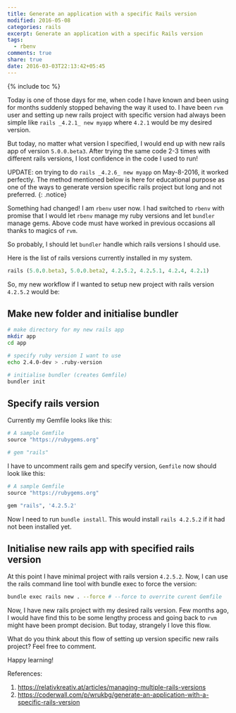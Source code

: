 ```yaml
---
title: Generate an application with a specific Rails version
modified: 2016-05-08
categories: rails 
excerpt: Generate an application with a specific Rails version
tags:
  - rbenv
comments: true
share: true
date: 2016-03-03T22:13:42+05:45
---
```


{% include toc %}

Today is one of those days for me, when code I have known and been using for months suddenly stopped behaving the way it used to. I have been `rvm` user and setting up new rails project with specific version had always been simple like `rails _4.2.1_ new myapp` where `4.2.1` would be my desired version.

But today, no matter what version I specified, I would end up with new rails app of version `5.0.0.beta3`. After trying the same code 2-3 times with different rails versions, I lost confidence in the code I used to run!

UPDATE: on trying to do `rails _4.2.6_ new myapp` on May-8-2016, it worked perfectly. The method mentioned below is here for educational purpose as one of the ways to generate version specific rails project but long and not preferred.
{: .notice} 

Something had changed! I am `rbenv` user now. I had switched to `rbenv` with promise that I would let `rbenv` manage my ruby versions and let `bundler` manage gems. Above code must have worked in previous occasions all thanks to magics of `rvm`.

So probably, I should let `bundler` handle which rails versions I should use.

Here is the list of rails versions currently installed in my system.

~~~ruby
rails (5.0.0.beta3, 5.0.0.beta2, 4.2.5.2, 4.2.5.1, 4.2.4, 4.2.1)
~~~

So, my new workflow if I wanted to setup new project with rails version `4.2.5.2` would be:

## Make new folder and initialise bundler

~~~bash
# make directory for my new rails app
mkdir app
cd app

# specify ruby version I want to use
echo 2.4.0-dev > .ruby-version

# initialise bundler (creates Gemfile)
bundler init
~~~

## Specify rails version

Currently my Gemfile looks like this:

~~~ruby
# A sample Gemfile
source "https://rubygems.org"

# gem "rails"
~~~

I have to uncomment rails gem and specify version, `Gemfile` now should look like this:

~~~ruby
# A sample Gemfile
source "https://rubygems.org"

gem "rails", '4.2.5.2'
~~~

Now I need to run `bundle install`. This would install `rails 4.2.5.2` if it had not been installed yet.

## Initialise new rails app with specified rails version

At this point I have minimal project with rails version `4.2.5.2`. Now, I can use the rails command line tool with bundle exec to force the version:

~~~bash
bundle exec rails new . --force # --force to overrite curent Gemfile
~~~

Now, I have new rails project with my desired rails version. Few months ago, I would have find this to be some lengthy process and going back to `rvm` might have been prompt decision. But today, strangely I love this flow.

What do you think about this flow of setting up version specific new rails project? Feel free to comment.

Happy learning!

References:

1. <https://relativkreativ.at/articles/managing-multiple-rails-versions>
2. <https://coderwall.com/p/wrukbg/generate-an-application-with-a-specific-rails-version>
